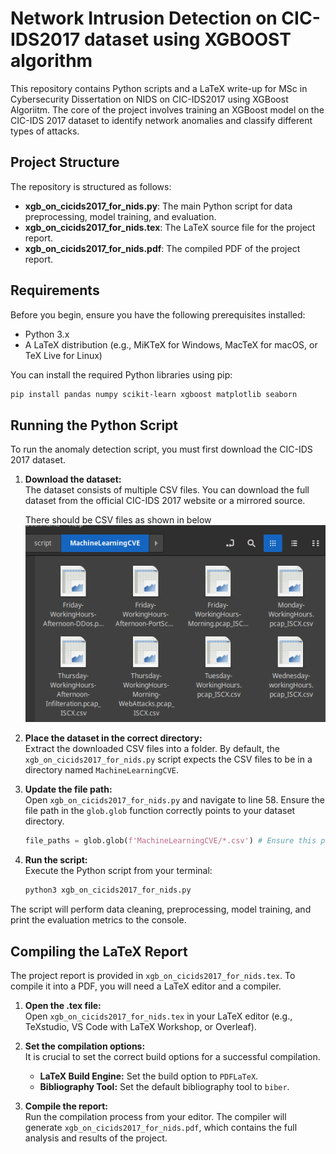 # Network Intrusion Detection on CIC-IDS2017 dataset using XGBOOST algorithm

This repository contains Python scripts and a LaTeX write-up for MSc in Cybersecurity Dissertation on NIDS on CIC-IDS2017 using XGBoost Algoriitm. The core of the project involves training an XGBoost model on the CIC-IDS 2017 dataset to identify network anomalies and classify different types of attacks.

## Project Structure

The repository is structured as follows:

- **xgb_on_cicids2017_for_nids.py**: The main Python script for data preprocessing, model training, and evaluation.
- **xgb_on_cicids2017_for_nids.tex**: The LaTeX source file for the project report.
- **xgb_on_cicids2017_for_nids.pdf**: The compiled PDF of the project report.

## Requirements

Before you begin, ensure you have the following prerequisites installed:

- Python 3.x
- A LaTeX distribution (e.g., MiKTeX for Windows, MacTeX for macOS, or TeX Live for Linux)

You can install the required Python libraries using pip:

```bash
pip install pandas numpy scikit-learn xgboost matplotlib seaborn
```

## Running the Python Script

To run the anomaly detection script, you must first download the CIC-IDS 2017 dataset.

1. **Download the dataset:**  
   The dataset consists of multiple CSV files. You can download the full dataset from the official CIC-IDS 2017 website or a mirrored source.

   There should be CSV files as shown in below ![CSV files](script/csv_files.png)

2. **Place the dataset in the correct directory:**  
   Extract the downloaded CSV files into a folder. By default, the `xgb_on_cicids2017_for_nids.py` script expects the CSV files to be in a directory named `MachineLearningCVE`.

3. **Update the file path:**  
   Open `xgb_on_cicids2017_for_nids.py` and navigate to line 58. Ensure the file path in the `glob.glob` function correctly points to your dataset directory.

   ```python
   file_paths = glob.glob(f'MachineLearningCVE/*.csv') # Ensure this path is correct
   ```

4. **Run the script:**  
   Execute the Python script from your terminal:

   ```bash
   python3 xgb_on_cicids2017_for_nids.py
   ```

The script will perform data cleaning, preprocessing, model training, and print the evaluation metrics to the console.

## Compiling the LaTeX Report

The project report is provided in `xgb_on_cicids2017_for_nids.tex`. To compile it into a PDF, you will need a LaTeX editor and a compiler.

1. **Open the .tex file:**  
   Open `xgb_on_cicids2017_for_nids.tex` in your LaTeX editor (e.g., TeXstudio, VS Code with LaTeX Workshop, or Overleaf).

2. **Set the compilation options:**  
   It is crucial to set the correct build options for a successful compilation.

   - **LaTeX Build Engine:** Set the build option to `PDFLaTeX`.  
   - **Bibliography Tool:** Set the default bibliography tool to `biber`.

3. **Compile the report:**  
   Run the compilation process from your editor. The compiler will generate `xgb_on_cicids2017_for_nids.pdf`, which contains the full analysis and results of the project.
